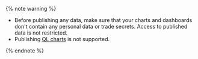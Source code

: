 {% note warning %}

* Before publishing any data, make sure that your charts and dashboards don't contain any personal data or trade secrets. Access to published data is not restricted.
* Publishing [QL charts](#sql-charts) is not supported.

{% endnote %}
